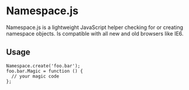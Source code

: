# Namespace.js

Namespace.js is a lightweight JavaScript helper checking for or creating namespace objects.
Is compatible with all new and old browsers like IE6.

## Usage
```
Namespace.create('foo.bar');
foo.bar.Magic = function () {
  // your magic code
};
```
